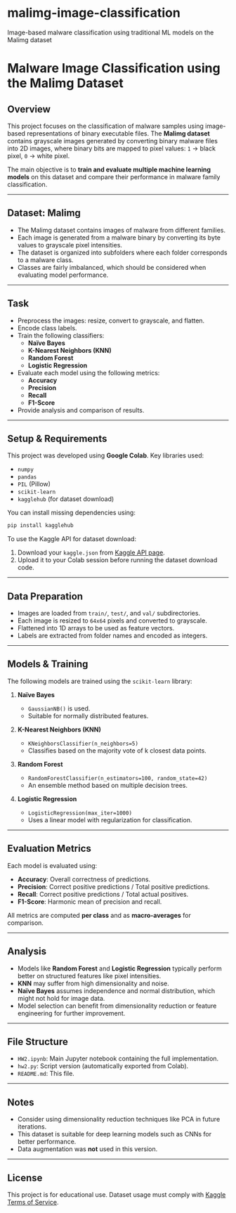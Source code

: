 # malimg-image-classification
Image-based malware classification using traditional ML models on the Malimg dataset


# Malware Image Classification using the Malimg Dataset

## Overview

This project focuses on the classification of malware samples using image-based representations of binary executable files. The **Malimg dataset** contains grayscale images generated by converting binary malware files into 2D images, where binary bits are mapped to pixel values: `1` → black pixel, `0` → white pixel.

The main objective is to **train and evaluate multiple machine learning models** on this dataset and compare their performance in malware family classification.

---

## Dataset: Malimg

- The Malimg dataset contains images of malware from different families.
- Each image is generated from a malware binary by converting its byte values to grayscale pixel intensities.
- The dataset is organized into subfolders where each folder corresponds to a malware class.
- Classes are fairly imbalanced, which should be considered when evaluating model performance.

---

## Task

- Preprocess the images: resize, convert to grayscale, and flatten.
- Encode class labels.
- Train the following classifiers:
  - **Naïve Bayes**
  - **K-Nearest Neighbors (KNN)**
  - **Random Forest**
  - **Logistic Regression**
- Evaluate each model using the following metrics:
  - **Accuracy**
  - **Precision**
  - **Recall**
  - **F1-Score**
- Provide analysis and comparison of results.

---

## Setup & Requirements

This project was developed using **Google Colab**. Key libraries used:

- `numpy`
- `pandas`
- `PIL` (Pillow)
- `scikit-learn`
- `kagglehub` (for dataset download)

You can install missing dependencies using:

```bash
pip install kagglehub
```

To use the Kaggle API for dataset download:

1. Download your `kaggle.json` from [Kaggle API page](https://www.kaggle.com/account).
2. Upload it to your Colab session before running the dataset download code.

---

## Data Preparation

- Images are loaded from `train/`, `test/`, and `val/` subdirectories.
- Each image is resized to `64x64` pixels and converted to grayscale.
- Flattened into 1D arrays to be used as feature vectors.
- Labels are extracted from folder names and encoded as integers.

---

## Models & Training

The following models are trained using the `scikit-learn` library:

1. **Naïve Bayes**
   - `GaussianNB()` is used.
   - Suitable for normally distributed features.

2. **K-Nearest Neighbors (KNN)**
   - `KNeighborsClassifier(n_neighbors=5)`
   - Classifies based on the majority vote of k closest data points.

3. **Random Forest**
   - `RandomForestClassifier(n_estimators=100, random_state=42)`
   - An ensemble method based on multiple decision trees.

4. **Logistic Regression**
   - `LogisticRegression(max_iter=1000)`
   - Uses a linear model with regularization for classification.

---

## Evaluation Metrics

Each model is evaluated using:

- **Accuracy**: Overall correctness of predictions.
- **Precision**: Correct positive predictions / Total positive predictions.
- **Recall**: Correct positive predictions / Total actual positives.
- **F1-Score**: Harmonic mean of precision and recall.

All metrics are computed **per class** and as **macro-averages** for comparison.

---

## Analysis

- Models like **Random Forest** and **Logistic Regression** typically perform better on structured features like pixel intensities.
- **KNN** may suffer from high dimensionality and noise.
- **Naïve Bayes** assumes independence and normal distribution, which might not hold for image data.
- Model selection can benefit from dimensionality reduction or feature engineering for further improvement.

---

## File Structure

- `HW2.ipynb`: Main Jupyter notebook containing the full implementation.
- `hw2.py`: Script version (automatically exported from Colab).
- `README.md`: This file.

---

## Notes

- Consider using dimensionality reduction techniques like PCA in future iterations.
- This dataset is suitable for deep learning models such as CNNs for better performance.
- Data augmentation was **not** used in this version.

---

## License

This project is for educational use. Dataset usage must comply with [Kaggle Terms of Service](https://www.kaggle.com/terms).
